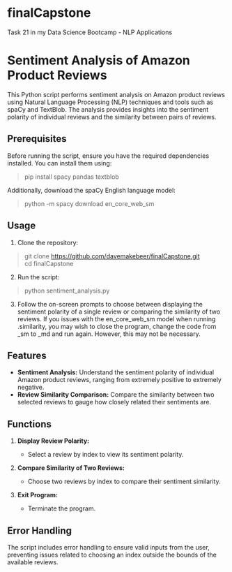 # finalCapstone
Task 21 in my Data Science Bootcamp - NLP Applications

# Sentiment Analysis of Amazon Product Reviews

This Python script performs sentiment analysis on Amazon product reviews using Natural Language Processing (NLP) techniques and tools such as spaCy and TextBlob. The analysis provides insights into the sentiment polarity of individual reviews and the similarity between pairs of reviews.

## Prerequisites

Before running the script, ensure you have the required dependencies installed. You can install them using:

> pip install spacy pandas textblob

Additionally, download the spaCy English language model:

> python -m spacy download en_core_web_sm

## Usage

1. Clone the repository:

> git clone https://github.com/davemakebeer/finalCapstone.git  
> cd finalCapstone

2. Run the script:

> python sentiment_analysis.py


3. Follow the on-screen prompts to choose between displaying the sentiment polarity of a single review or comparing the similarity of two reviews. If you issues with the en_core_web_sm model when running .similarity, you may wish to close the program, change the code from _sm to _md and run again. However, this may not be necessary.

## Features

- **Sentiment Analysis:** Understand the sentiment polarity of individual Amazon product reviews, ranging from extremely positive to extremely negative.
- **Review Similarity Comparison:** Compare the similarity between two selected reviews to gauge how closely related their sentiments are.

## Functions

1. **Display Review Polarity:**
   - Select a review by index to view its sentiment polarity.

2. **Compare Similarity of Two Reviews:**
   - Choose two reviews by index to compare their sentiment similarity.

3. **Exit Program:**
   - Terminate the program.

## Error Handling

The script includes error handling to ensure valid inputs from the user, preventing issues related to choosing an index outside the bounds of the available reviews.
